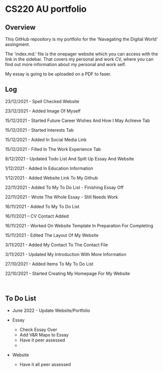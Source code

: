 # CS220 AU portfolio
## Overview
This GitHub repository is my portfolio for the 'Navagating the Digital World' assingment. 

The 'index.md.' file is the onepager website which you can access with the link in the sidebar. That covers my personal and work CV, where you can find out more information about my personal and work self.

My essay is going to be uploaded on a PDF to faser.
<br>


## Log
23/12/2021 - Spell Checked Website

23/12/2021 - Added Image Of Myself

15/12/2021 - Started Future Career Wishes And How I May Achieve Tab

15/12/2021 - Started Interests Tab

15/12/2021 - Added In Social Media Link

15/12/2021 - Filled In The Work Experience Tab

8/12/2021 - Updated Todo List And Spilt Up Essay And Website

1/12/2021 - Added In Education Information

1/12/2021 - Added Website Link To My Github

22/11/2021 - Added To My To Do List - Finishing Essay Off

22/11/2021 - Wrote The Whole Essay - Still Needs Work

16/11/2021 - Added To My To Do List

16/11/2021 – CV Contact Added

16/11/2021 - Worked On Website Template In Preparation For Completing

15/11/2021 - Edited The Layout Of My Website

3/11/2021 - Added My Contact To The Contact File

3/11/2021 - Updated My Introduction With More Information

27/10/2021 - Added Items To My To Do List

22/10/2021 - Started Creating My Homepage For My Website

<br>

## To Do List
- June 2022 - Update Website/Portfolio

- Essay
  - Check Essay Over
  - Add V&R Maps to Essay
  - Have it peer assessed
  - 
- Website
  - Have it all peer assessed

<br>
